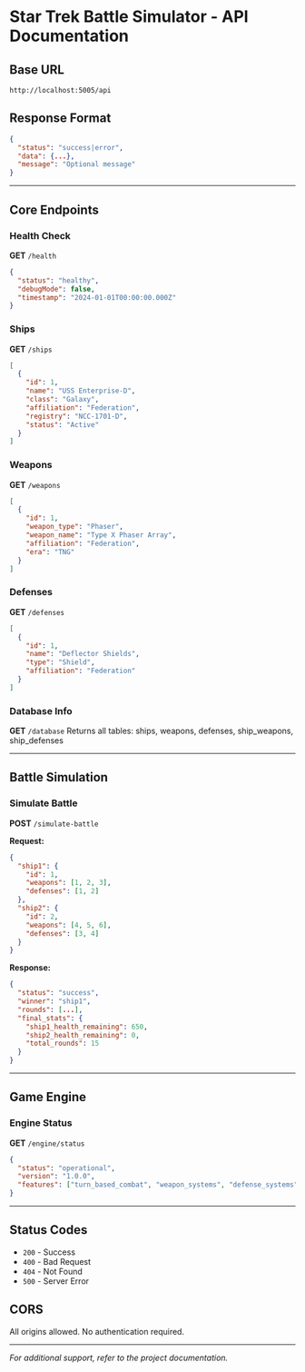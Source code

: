 # Star Trek Battle Simulator - API Documentation

## Base URL
```
http://localhost:5005/api
```

## Response Format
```json
{
  "status": "success|error",
  "data": {...},
  "message": "Optional message"
}
```

---

## Core Endpoints

### Health Check
**GET** `/health`
```json
{
  "status": "healthy",
  "debugMode": false,
  "timestamp": "2024-01-01T00:00:00.000Z"
}
```

### Ships
**GET** `/ships`
```json
[
  {
    "id": 1,
    "name": "USS Enterprise-D",
    "class": "Galaxy",
    "affiliation": "Federation",
    "registry": "NCC-1701-D",
    "status": "Active"
  }
]
```

### Weapons
**GET** `/weapons`
```json
[
  {
    "id": 1,
    "weapon_type": "Phaser",
    "weapon_name": "Type X Phaser Array",
    "affiliation": "Federation",
    "era": "TNG"
  }
]
```

### Defenses
**GET** `/defenses`
```json
[
  {
    "id": 1,
    "name": "Deflector Shields",
    "type": "Shield",
    "affiliation": "Federation"
  }
]
```

### Database Info
**GET** `/database`
Returns all tables: ships, weapons, defenses, ship_weapons, ship_defenses

---

## Battle Simulation

### Simulate Battle
**POST** `/simulate-battle`

**Request:**
```json
{
  "ship1": {
    "id": 1,
    "weapons": [1, 2, 3],
    "defenses": [1, 2]
  },
  "ship2": {
    "id": 2,
    "weapons": [4, 5, 6],
    "defenses": [3, 4]
  }
}
```

**Response:**
```json
{
  "status": "success",
  "winner": "ship1",
  "rounds": [...],
  "final_stats": {
    "ship1_health_remaining": 650,
    "ship2_health_remaining": 0,
    "total_rounds": 15
  }
}
```

---

## Game Engine

### Engine Status
**GET** `/engine/status`
```json
{
  "status": "operational",
  "version": "1.0.0",
  "features": ["turn_based_combat", "weapon_systems", "defense_systems"]
}
```

---

## Status Codes
- `200` - Success
- `400` - Bad Request
- `404` - Not Found
- `500` - Server Error

## CORS
All origins allowed. No authentication required.

---

*For additional support, refer to the project documentation.*
